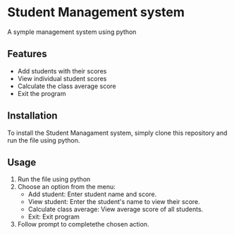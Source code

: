 # Student Management system

A symple management system using python

## Features

* Add students with their scores
* View individual student scores
* Calculate the class average score
* Exit the program

## Installation 
To install the Student Managament system, simply clone this repository and run the file using python.

## Usage

1. Run the file using python
2. Choose an option from the menu:
    * Add student: Enter student name and score.
    * View student: Enter the student's name to view their score.
    * Calculate class average: View average score of all students.
    * Exit: Exit program
3. Follow prompt to completethe chosen action.

